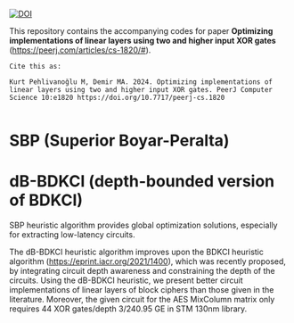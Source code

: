 [![DOI](https://zenodo.org/badge/492541524.svg)](https://zenodo.org/doi/10.5281/zenodo.10080462)


This repository contains the accompanying codes for paper **Optimizing implementations of linear layers using two and higher input XOR gates** (https://peerj.com/articles/cs-1820/#).


```
Cite this as:

Kurt Pehlivanoğlu M, Demir MA. 2024. Optimizing implementations of linear layers using two and higher input XOR gates. PeerJ Computer Science 10:e1820 https://doi.org/10.7717/peerj-cs.1820


```



# SBP (Superior Boyar-Peralta) 
# dB-BDKCI (depth-bounded version of BDKCI)

SBP heuristic algorithm provides global optimization solutions, especially for extracting low-latency circuits.

The dB-BDKCI heuristic algorithm improves upon the BDKCI heuristic algorithm (https://eprint.iacr.org/2021/1400), which was recently proposed, by integrating circuit depth awareness and constraining the depth of the circuits. Using the dB-BDKCI heuristic, we present better circuit implementations of linear layers of block ciphers than those given in the literature. Moreover, the given circuit for the AES MixColumn matrix only requires 44 XOR gates/depth 3/240.95 GE in STM 130nm library.
